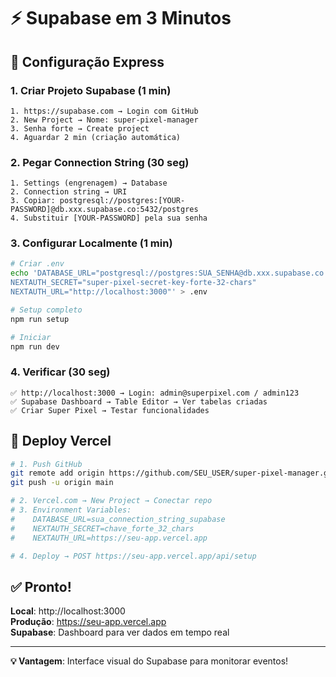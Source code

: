 # ⚡ Supabase em 3 Minutos

## 🎯 Configuração Express

### 1. Criar Projeto Supabase (1 min)
```
1. https://supabase.com → Login com GitHub
2. New Project → Nome: super-pixel-manager
3. Senha forte → Create project
4. Aguardar 2 min (criação automática)
```

### 2. Pegar Connection String (30 seg)
```
1. Settings (engrenagem) → Database
2. Connection string → URI
3. Copiar: postgresql://postgres:[YOUR-PASSWORD]@db.xxx.supabase.co:5432/postgres
4. Substituir [YOUR-PASSWORD] pela sua senha
```

### 3. Configurar Localmente (1 min)
```bash
# Criar .env
echo 'DATABASE_URL="postgresql://postgres:SUA_SENHA@db.xxx.supabase.co:5432/postgres"
NEXTAUTH_SECRET="super-pixel-secret-key-forte-32-chars"
NEXTAUTH_URL="http://localhost:3000"' > .env

# Setup completo
npm run setup

# Iniciar
npm run dev
```

### 4. Verificar (30 seg)
```
✅ http://localhost:3000 → Login: admin@superpixel.com / admin123
✅ Supabase Dashboard → Table Editor → Ver tabelas criadas
✅ Criar Super Pixel → Testar funcionalidades
```

## 🚀 Deploy Vercel
```bash
# 1. Push GitHub
git remote add origin https://github.com/SEU_USER/super-pixel-manager.git
git push -u origin main

# 2. Vercel.com → New Project → Conectar repo
# 3. Environment Variables:
#    DATABASE_URL=sua_connection_string_supabase
#    NEXTAUTH_SECRET=chave_forte_32_chars
#    NEXTAUTH_URL=https://seu-app.vercel.app

# 4. Deploy → POST https://seu-app.vercel.app/api/setup
```

## ✅ Pronto!
**Local**: http://localhost:3000  
**Produção**: https://seu-app.vercel.app  
**Supabase**: Dashboard para ver dados em tempo real

---
**💡 Vantagem**: Interface visual do Supabase para monitorar eventos! 
